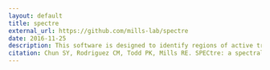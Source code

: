 ```yaml
---
layout: default
title: spectre 
external_url: https://github.com/mills-lab/spectre
date: 2016-11-25
description: This software is designed to identify regions of active translation from ribsome profiling sequence data. 
citation: Chun SY, Rodriguez CM, Todd PK, Mills RE. SPECtre: a spectral coherence-based classifier of actively translated transcripts from ribosome profiling sequence data. BMC Bioinformatics 2016 Nov 25, 17(1), 482
---
```

